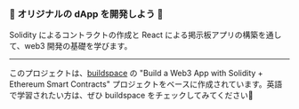 ### 💎 **オリジナルの dApp を開発しよう 🎉**

Solidity によるコントラクトの作成と React による掲示板アプリの構築を通して、web3 開発の基礎を学びます。

----
このプロジェクトは、[buildspace](https://buildspace.so/) の "Build a Web3 App with Solidity + Ethereum Smart Contracts" プロジェクトをベースに作成されています。英語で学習されたい方は、ぜひ buildspace をチェックしてみてください🦄
